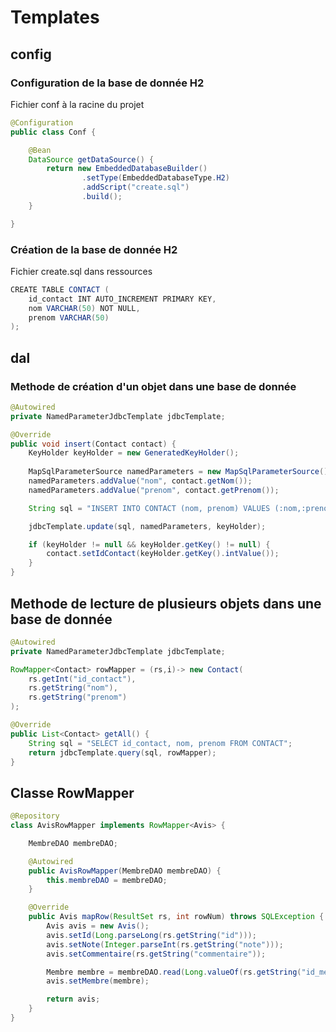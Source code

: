 # Templates
## config

### Configuration de la base de donnée H2

Fichier conf à la racine du projet
```java
@Configuration
public class Conf {

    @Bean
    DataSource getDataSource() {
        return new EmbeddedDatabaseBuilder()
                .setType(EmbeddedDatabaseType.H2)
                .addScript("create.sql")
                .build();
    }

}
```

### Création de la base de donnée H2

Fichier create.sql dans ressources
```java
CREATE TABLE CONTACT (
    id_contact INT AUTO_INCREMENT PRIMARY KEY,
    nom VARCHAR(50) NOT NULL,
    prenom VARCHAR(50)
);
```

## dal

### Methode de création d'un objet dans une base de donnée

```java
@Autowired
private NamedParameterJdbcTemplate jdbcTemplate;

@Override
public void insert(Contact contact) {
	KeyHolder keyHolder = new GeneratedKeyHolder();
	
	MapSqlParameterSource namedParameters = new MapSqlParameterSource();
	namedParameters.addValue("nom", contact.getNom());
	namedParameters.addValue("prenom", contact.getPrenom());

	String sql = "INSERT INTO CONTACT (nom, prenom) VALUES (:nom,:prenom)";

	jdbcTemplate.update(sql, namedParameters, keyHolder);

	if (keyHolder != null && keyHolder.getKey() != null) {
		contact.setIdContact(keyHolder.getKey().intValue());
	}
}
```
## Methode de lecture de plusieurs objets dans une base de donnée

```java
@Autowired
private NamedParameterJdbcTemplate jdbcTemplate;

RowMapper<Contact> rowMapper = (rs,i)-> new Contact(
	rs.getInt("id_contact"),
	rs.getString("nom"),
	rs.getString("prenom")
);

@Override
public List<Contact> getAll() {
	String sql = "SELECT id_contact, nom, prenom FROM CONTACT";
	return jdbcTemplate.query(sql, rowMapper);
}
```

## Classe RowMapper 

```java
@Repository
class AvisRowMapper implements RowMapper<Avis> {

    MembreDAO membreDAO;

    @Autowired
    public AvisRowMapper(MembreDAO membreDAO) {
        this.membreDAO = membreDAO;
    }

    @Override
    public Avis mapRow(ResultSet rs, int rowNum) throws SQLException {
        Avis avis = new Avis();
        avis.setId(Long.parseLong(rs.getString("id")));
        avis.setNote(Integer.parseInt(rs.getString("note")));
        avis.setCommentaire(rs.getString("commentaire"));

        Membre membre = membreDAO.read(Long.valueOf(rs.getString("id_membre")));
        avis.setMembre(membre);

        return avis;
    }
}
```
